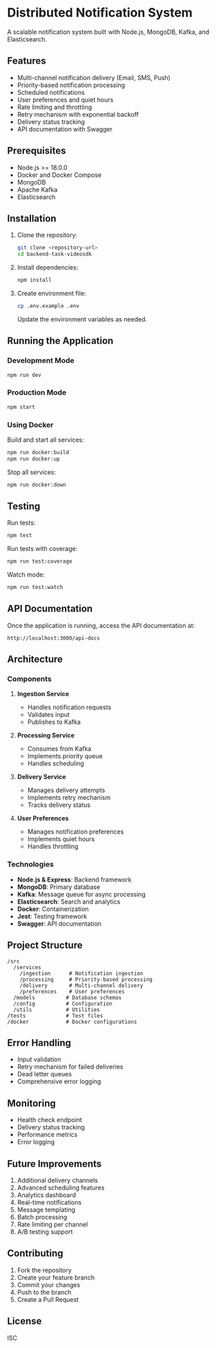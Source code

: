 # Distributed Notification System

A scalable notification system built with Node.js, MongoDB, Kafka, and Elasticsearch.

## Features

- Multi-channel notification delivery (Email, SMS, Push)
- Priority-based notification processing
- Scheduled notifications
- User preferences and quiet hours
- Rate limiting and throttling
- Retry mechanism with exponential backoff
- Delivery status tracking
- API documentation with Swagger

## Prerequisites

- Node.js >= 18.0.0
- Docker and Docker Compose
- MongoDB
- Apache Kafka
- Elasticsearch

## Installation

1. Clone the repository:

   ```bash
   git clone <repository-url>
   cd backend-task-videosdk
   ```

2. Install dependencies:

   ```bash
   npm install
   ```

3. Create environment file:
   ```bash
   cp .env.example .env
   ```
   Update the environment variables as needed.

## Running the Application

### Development Mode

```bash
npm run dev
```

### Production Mode

```bash
npm start
```

### Using Docker

Build and start all services:

```bash
npm run docker:build
npm run docker:up
```

Stop all services:

```bash
npm run docker:down
```

## Testing

Run tests:

```bash
npm test
```

Run tests with coverage:

```bash
npm run test:coverage
```

Watch mode:

```bash
npm run test:watch
```

## API Documentation

Once the application is running, access the API documentation at:

```
http://localhost:3000/api-docs
```

## Architecture

### Components

1. **Ingestion Service**

   - Handles notification requests
   - Validates input
   - Publishes to Kafka

2. **Processing Service**

   - Consumes from Kafka
   - Implements priority queue
   - Handles scheduling

3. **Delivery Service**

   - Manages delivery attempts
   - Implements retry mechanism
   - Tracks delivery status

4. **User Preferences**
   - Manages notification preferences
   - Implements quiet hours
   - Handles throttling

### Technologies

- **Node.js & Express**: Backend framework
- **MongoDB**: Primary database
- **Kafka**: Message queue for async processing
- **Elasticsearch**: Search and analytics
- **Docker**: Containerization
- **Jest**: Testing framework
- **Swagger**: API documentation

## Project Structure

```
/src
  /services
    /ingestion      # Notification ingestion
    /processing     # Priority-based processing
    /delivery       # Multi-channel delivery
    /preferences    # User preferences
  /models          # Database schemas
  /config          # Configuration
  /utils           # Utilities
/tests             # Test files
/docker            # Docker configurations
```

## Error Handling

- Input validation
- Retry mechanism for failed deliveries
- Dead letter queues
- Comprehensive error logging

## Monitoring

- Health check endpoint
- Delivery status tracking
- Performance metrics
- Error logging

## Future Improvements

1. Additional delivery channels
2. Advanced scheduling features
3. Analytics dashboard
4. Real-time notifications
5. Message templating
6. Batch processing
7. Rate limiting per channel
8. A/B testing support

## Contributing

1. Fork the repository
2. Create your feature branch
3. Commit your changes
4. Push to the branch
5. Create a Pull Request

## License

ISC
